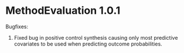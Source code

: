 MethodEvaluation 1.0.1
======================

Bugfixes:

1. Fixed bug in positive control synthesis causing only most predictive covariates to be used when predicting outcome probabilities.